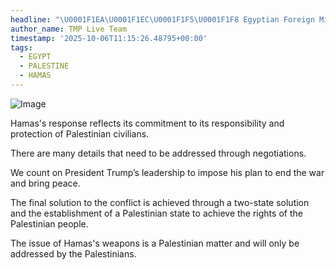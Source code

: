 ```yaml
---
headline: "\U0001F1EA\U0001F1EC\U0001F1F5\U0001F1F8 Egyptian Foreign Minister:"
author_name: TMP Live Team
timestamp: '2025-10-06T11:15:26.48795+00:00'
tags:
  - EGYPT
  - PALESTINE
  - HAMAS
---
```

![Image](https://i.postimg.cc/cJZsdwK5/Badr-Abdelatty-2025-cropped.jpg)

Hamas's response reflects its commitment to its responsibility and protection of Palestinian civilians.

There are many details that need to be addressed through negotiations.

We count on President Trump’s leadership to impose his plan to end the war and bring peace.

The final solution to the conflict is achieved through a two-state solution and the establishment of a Palestinian state to achieve the rights of the Palestinian people.

The issue of Hamas's weapons is a Palestinian matter and will only be addressed by the Palestinians.
